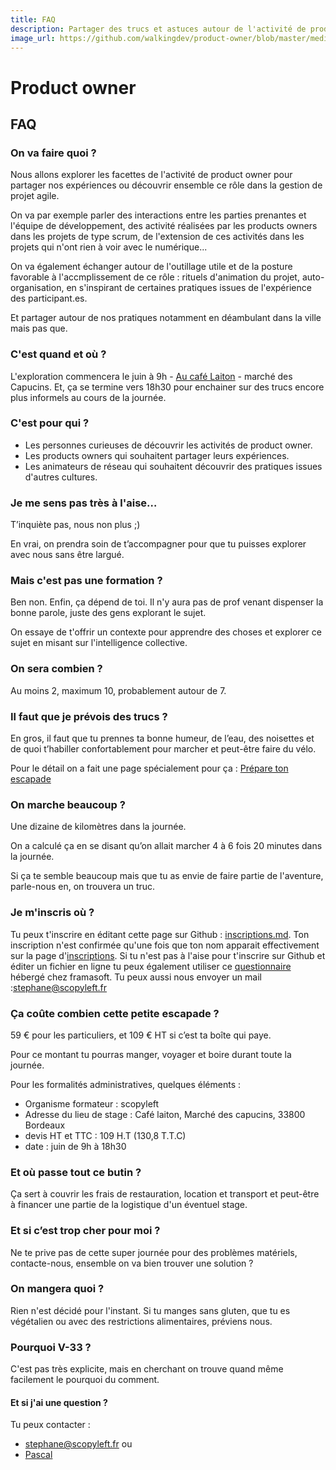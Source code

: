 ```yaml
---
title: FAQ
description: Partager des trucs et astuces autour de l'activité de product owner
image_url: https://github.com/walkingdev/product-owner/blob/master/media/cover-walking-dev.jpg?raw=true
---
```


# Product owner

## FAQ

### On va faire quoi ?

Nous allons explorer les facettes de l'activité de product owner pour partager nos expériences ou découvrir ensemble ce rôle dans la gestion de projet agile.

On va par exemple parler des interactions entre les parties prenantes et l'équipe de développement, des activité réalisées par les products owners dans les projets de type scrum, de l'extension de ces activités dans les projets qui n'ont rien à voir avec le numérique...

On va également échanger autour de l'outillage utile et de la posture favorable à l'accmplissement de ce rôle : rituels d'animation du projet, auto-organisation, en s'inspirant de certaines pratiques issues de l'expérience des participant.es.

Et partager autour de nos pratiques notamment en déambulant dans la ville mais pas que.

### C'est quand et où ?

L'exploration commencera le  juin à 9h - [Au café Laiton](https://www.facebook.com/Cafelaiton) - marché des Capucins.
Et, ça se termine vers 18h30 pour enchainer sur des trucs encore plus informels au cours de la journée.

### C'est pour qui ?

* Les personnes curieuses de découvrir les activités de product owner.
* Les products owners qui souhaitent partager leurs expériences.
* Les animateurs de réseau qui souhaitent découvrir des pratiques issues d'autres cultures.

### Je me sens pas très à l'aise…

T’inquiète pas, nous non plus ;)

En vrai, on prendra soin de t’accompagner pour que tu puisses explorer avec nous sans être largué.

### Mais c'est pas une formation ?

Ben non. Enfin, ça dépend de toi. Il n'y aura pas de prof venant dispenser la bonne parole, juste des gens explorant le sujet.

On essaye de t'offrir un contexte pour apprendre des choses et explorer ce sujet en misant sur l'intelligence collective.

### On sera combien ?

Au moins 2, maximum 10, probablement autour de 7.

### Il faut que je prévois des trucs ?

En gros, il faut que tu prennes ta bonne humeur, de l’eau, des noisettes et de quoi t’habiller confortablement pour marcher et peut-être faire du vélo.

Pour le détail on a fait une page spécialement pour ça : [Prépare ton escapade](http://walkingdev.fr/#walkingdev/apprendre/blob/master/v33/prepare-ton-escapade.md)

### On marche beaucoup ?

Une dizaine de kilomètres dans la journée.

On a calculé ça en se disant qu’on allait marcher 4 à 6 fois 20 minutes dans la journée.

Si ça te semble beaucoup mais que tu as envie de faire partie de l'aventure, parle-nous en, on trouvera un truc.

### Je m'inscris où ?

Tu peux t'inscrire en éditant cette page sur Github : [inscriptions.md](https://github.com/walkingdev/product-owner/edit/master/v34/inscriptions.md). Ton inscription n'est confirmée qu'une fois que ton nom apparait effectivement sur la page d'[inscriptions](http://walkingdev.fr/#walkingdev/product-owner/blob/master/v34/inscriptions.md).
Si tu n'est pas à l'aise pour t'inscrire sur Github et éditer un fichier en ligne tu peux également utiliser ce [questionnaire](https://framaforms.org/walkingdev-apprendre-1524695210) hébergé chez framasoft.
Tu peux aussi nous envoyer un mail :[stephane@scopyleft.fr](mailto:stephane@scopyleft.fr)

### Ça coûte combien cette petite escapade ?

59 € pour les particuliers, et 109 € HT si c’est ta boîte qui paye.

Pour ce montant tu pourras manger, voyager et boire durant toute la journée.

Pour les formalités administratives, quelques éléments :
* Organisme formateur : scopyleft
* Adresse du lieu de stage : Café laiton, Marché des capucins, 33800 Bordeaux
* devis HT et TTC : 109 H.T (130,8 T.T.C)
* date :  juin de 9h à 18h30

### Et où passe tout ce butin ?

Ça sert à couvrir les frais de restauration, location et transport et peut-être à financer une partie de la logistique d'un éventuel stage.

### Et si c’est trop cher pour moi ?

Ne te prive pas de cette super journée pour des problèmes matériels, contacte-nous, ensemble on va bien trouver une solution ?

### On mangera quoi ?

Rien n'est décidé pour l'instant. Si tu manges sans gluten, que tu es végétalien ou avec des restrictions alimentaires, préviens nous.

### Pourquoi V-33 ?

C'est pas très explicite, mais en cherchant on trouve quand même facilement le pourquoi du comment.

#### Et si j'ai une question ?

Tu peux contacter :

* [stephane@scopyleft.fr](mailto:stephane@scopyleft.fr)
ou
* [Pascal](mailto:keronos@protonmail.com)
